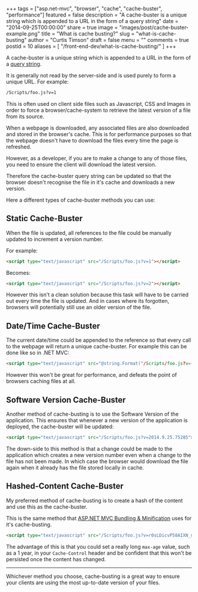 +++
tags = ["asp.net-mvc", "browser", "cache", "cache-buster", "performance"]
featured = false
description = "A cache-buster is a unique string which is appended to a URL in the form of a query string"
date = "2014-09-25T00:00:00"
share = true
image = "images/post/cache-buster-example.png"
title = "What is cache busting?"
slug = "what-is-cache-busting"
author = "Curtis Timson"
draft = false
menu = ""
comments = true
postid = 10
aliases = [
    "/front-end-dev/what-is-cache-busting/"
]
+++

A cache-buster is a unique string which is appended to a URL in the form of a [query string][1].

It is generally not read by the server-side and is used purely to form a unique URL. For example:

```html
/Scripts/foo.js?v=1
```

This is often used on client side files such as Javascript, CSS and Images in order to force a browser/cache-system to retrieve the latest version of a file from its source.

When a webpage is downloaded, any associated files are also downloaded and stored in the browser's cache. This is for performance purposes so that the webpage doesn't have to download the files every time the page is refreshed.

However, as a developer, if you are to make a change to any of those files, you need to ensure the client will download the latest version.

Therefore the cache-buster query string can be updated so that the browser doesn't recognise the file in it's cache and downloads a new version.

Here a different types of cache-buster methods you can use:

## Static Cache-Buster

When the file is updated, all references to the file could be manually updated to increment a version number.

For example:

```html
<script type="text/javascript" src="/Scripts/foo.js?v=1"></script>
```

Becomes:

```html
<script type="text/javascript" src="/Scripts/foo.js?v=2"></script>
```

However this isn't a clean solution because this task will have to be carried out every time the file is updated. And in cases where its forgotten, browsers will potentially still use an older version of the file.

## Date/Time Cache-Buster

The current date/time could be appended to the reference so that every call to the webpage will return a unique cache-buster. For example this can be done like so in .NET MVC:

```html
<script type="text/javascript" src="@string.Format("/Scripts/foo.js?v={0}", DateTime.Now.Ticks)"></script>
```

However this won't be great for performance, and defeats the point of browsers caching files at all.


## Software Version Cache-Buster

Another method of cache-busting is to use the Software Version of the application. This ensures that whenever a new version of the application is deployed, the cache-buster will be updated:

```html
<script type="text/javascript" src="/Scripts/foo.js?v=2014.9.25.75285"></script>
```

The down-side to this method is that a change could be made to the application which creates a new version number  even when a change to the file has not been made. In which case the browser would download the file again when it already has the file stored locally in cache.


## <a name="_hashed"></a>Hashed-Content Cache-Buster

My preferred method of cache-busting is to create a hash of the content and use this as the cache-buster.

This is the same method that [ASP.NET MVC Bundling & Minification][2] uses for it's cache-busting.

```html
<script type="text/javascript" src="/Scripts/foo.js?v=r0sLDicvP58AIXN_mc3QdyVvVj5euZNzdsa2N1PKvb81"></script>
```

The advantage of this is that you could set a really long `max-age` value, such as a 1 year, in your `Cache-Control` header and be confident that this won't be persisted once the content has changed.

----------


Whichever method you choose, cache-busting is a great way to ensure your clients are using the most up-to-date version of your files.


  [1]: http://en.wikipedia.org/wiki/Query_string
  [2]: http://www.asp.net/mvc/tutorials/mvc-4/bundling-and-minification
